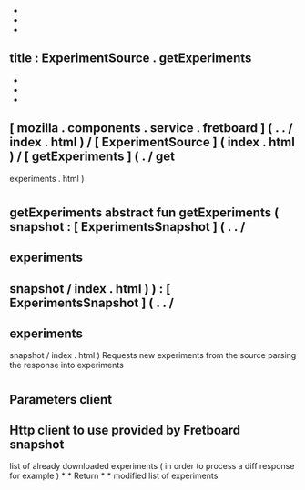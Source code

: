 -
-
-
title
:
ExperimentSource
.
getExperiments
-
-
-
-
[
mozilla
.
components
.
service
.
fretboard
]
(
.
.
/
index
.
html
)
/
[
ExperimentSource
]
(
index
.
html
)
/
[
getExperiments
]
(
.
/
get
-
experiments
.
html
)
#
getExperiments
abstract
fun
getExperiments
(
snapshot
:
[
ExperimentsSnapshot
]
(
.
.
/
-
experiments
-
snapshot
/
index
.
html
)
)
:
[
ExperimentsSnapshot
]
(
.
.
/
-
experiments
-
snapshot
/
index
.
html
)
Requests
new
experiments
from
the
source
parsing
the
response
into
experiments
#
#
#
Parameters
client
-
Http
client
to
use
provided
by
Fretboard
snapshot
-
list
of
already
downloaded
experiments
(
in
order
to
process
a
diff
response
for
example
)
*
*
Return
*
*
modified
list
of
experiments
